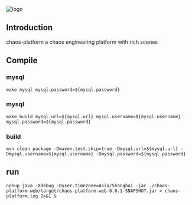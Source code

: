 ![logo](https://chaosblade.oss-cn-hangzhou.aliyuncs.com/doc/image/chaosblade-logo.png)  

## Introduction
chaos-platform a chaos engineering platform with rich scenes

## Compile
### mysql
````shell script
make mysql mysql.password=${mysql.password}
````

### mysql
````shell script
make build mysql.url=${mysql.url} mysql.username=${mysql.username} mysql.password=${mysql.password}
````

### build
````shell script
mvn clean package -Dmaven.test.skip=true -Dmysql.url=${mysql.url} -Dmysql.username=${mysql.username} -Dmysql.password=${mysql.password}
````

## run
````shell script
nohup java -Xdebug -Duser.timezone=Asia/Shanghai -jar ./chaos-platform-web/target/chaos-platform-web-0.0.1-SNAPSHOT.jar > chaos-platform.log 2>&1 &
````
